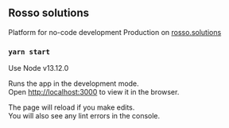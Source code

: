 ## Rosso solutions

Platform for no-code development
Production on [rosso.solutions](https://rosso.solutions)

### `yarn start`

Use Node v13.12.0

Runs the app in the development mode.<br />
Open [http://localhost:3000](http://localhost:3000) to view it in the browser.

The page will reload if you make edits.<br />
You will also see any lint errors in the console.
